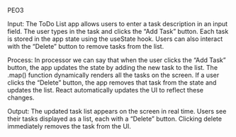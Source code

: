 PEO3

Input:
The ToDo List app allows users to enter a task description in an input field. The user types in the task and clicks the “Add Task” button. Each task is stored in the app state using the useState hook. Users can also interact with the “Delete” button to remove tasks from the list.

Process:
In processor we can say that when the user clicks the “Add Task” button, the app updates the state by adding the new task to the list. The .map() function dynamically renders all the tasks on the screen. If a user clicks the “Delete” button, the app removes that task from the state and updates the list. React automatically updates the UI to reflect these changes.

Output:
The updated task list appears on the screen in real time. Users see their tasks displayed as a list, each with a “Delete” button. Clicking delete immediately removes the task from the UI.


